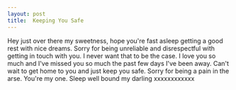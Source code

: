 ```yaml
---
layout: post
title:  Keeping You Safe
---
```

Hey just over there my sweetness, hope you're fast asleep getting a good rest with nice dreams. Sorry for being unreliable and disrespectful with getting in touch with you. I never want that to be the case. I love you so much and I've missed you so much the past few days I've been away. Can't wait to get home to you and just keep you safe. Sorry for being a pain in the arse. You're my one. Sleep well bound my darling xxxxxxxxxxxx

